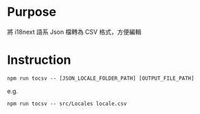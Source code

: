 # Purpose
將 i18next 語系 Json 檔轉為 CSV 格式，方便編輯

# Instruction
```
npm run tocsv -- [JSON_LOCALE_FOLDER_PATH] [OUTPUT_FILE_PATH]
```

e.g.
```
npm run tocsv -- src/Locales locale.csv
```